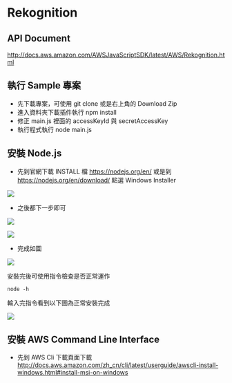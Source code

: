 # Rekognition

## API Document
http://docs.aws.amazon.com/AWSJavaScriptSDK/latest/AWS/Rekognition.html

## 執行 Sample 專案
- 先下載專案，可使用 git clone 或是右上角的 Download Zip
- 進入資料夾下載插件執行 npm install
- 修正 main.js 裡面的 accessKeyId 與 secretAccessKey
- 執行程式執行 node main.js

## 安裝 Node.js
- 先到官網下載 INSTALL 檔 https://nodejs.org/en/
或是到 https://nodejs.org/en/download/ 點選 Windows Installer

![](https://i.imgur.com/VGMB8L5.png)

- 之後都下一步即可

![](https://i.imgur.com/vwLoRUq.png)

![](https://i.imgur.com/MvMwSU6.png)

- 完成如圖

![](https://i.imgur.com/7QCFVVm.png)

安裝完後可使用指令檢查是否正常運作
```
node -h
```

輸入完指令看到以下圖為正常安裝完成

![](https://i.imgur.com/pNNdRru.png)

## 安裝 AWS Command Line Interface
- 先到 AWS Cli 下載頁面下載 http://docs.aws.amazon.com/zh_cn/cli/latest/userguide/awscli-install-windows.html#install-msi-on-windows
